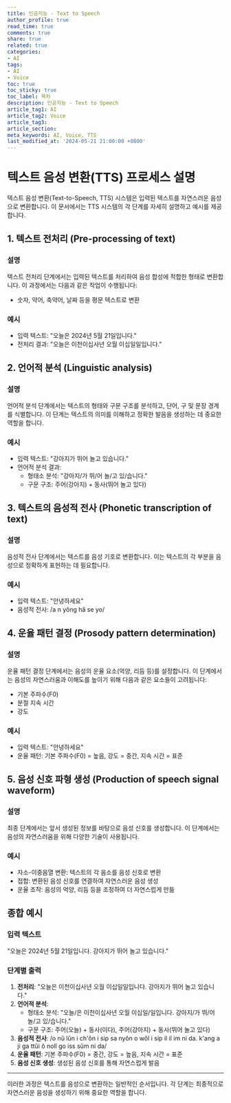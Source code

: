 ```yaml
---
title: 인공지능 - Text to Speech
author_profile: true
read_time: true
comments: true
share: true
related: true
categories:
- AI
tags:
- AI
- Voice
toc: true
toc_sticky: true
toc_label: 목차
description: 인공지능 - Text to Speech
article_tag1: AI
article_tag2: Voice
article_tag3: 
article_section: 
meta_keywords: AI, Voice, TTS
last_modified_at: '2024-05-21 21:00:00 +0800'
---
```


# 텍스트 음성 변환(TTS) 프로세스 설명

텍스트 음성 변환(Text-to-Speech, TTS) 시스템은 입력된 텍스트를 자연스러운 음성으로 변환합니다. 이 문서에서는 TTS 시스템의 각 단계를 자세히 설명하고 예시를 제공합니다.

## 1. 텍스트 전처리 (Pre-processing of text)

### 설명
텍스트 전처리 단계에서는 입력된 텍스트를 처리하여 음성 합성에 적합한 형태로 변환합니다. 이 과정에서는 다음과 같은 작업이 수행됩니다:
- 숫자, 약어, 축약어, 날짜 등을 평문 텍스트로 변환

### 예시
- 입력 텍스트: "오늘은 2024년 5월 21일입니다."
- 전처리 결과: "오늘은 이천이십사년 오월 이십일일입니다."

## 2. 언어적 분석 (Linguistic analysis)

### 설명
언어적 분석 단계에서는 텍스트의 형태와 구문 구조를 분석하고, 단어, 구 및 문장 경계를 식별합니다. 이 단계는 텍스트의 의미를 이해하고 정확한 발음을 생성하는 데 중요한 역할을 합니다.

### 예시
- 입력 텍스트: "강아지가 뛰어 놀고 있습니다."
- 언어적 분석 결과:
  - 형태소 분석: "강아지/가 뛰/어 놀/고 있/습니다."
  - 구문 구조: 주어(강아지) + 동사(뛰어 놀고 있다)

## 3. 텍스트의 음성적 전사 (Phonetic transcription of text)

### 설명
음성적 전사 단계에서는 텍스트를 음성 기호로 변환합니다. 이는 텍스트의 각 부분을 음성으로 정확하게 표현하는 데 필요합니다.

### 예시
- 입력 텍스트: "안녕하세요"
- 음성적 전사: /a n yŏng hă se yo/

## 4. 운율 패턴 결정 (Prosody pattern determination)

### 설명
운율 패턴 결정 단계에서는 음성의 운율 요소(억양, 리듬 등)를 설정합니다. 이 단계에서는 음성의 자연스러움과 이해도를 높이기 위해 다음과 같은 요소들이 고려됩니다:
- 기본 주파수(F0)
- 분절 지속 시간
- 강도

### 예시
- 입력 텍스트: "안녕하세요"
- 운율 패턴: 기본 주파수(F0) = 높음, 강도 = 중간, 지속 시간 = 표준

## 5. 음성 신호 파형 생성 (Production of speech signal waveform)

### 설명
최종 단계에서는 앞서 생성된 정보를 바탕으로 음성 신호를 생성합니다. 이 단계에서는 음성의 자연스러움을 위해 다양한 기술이 사용됩니다.

### 예시
- 자소-이중음열 변환: 텍스트의 각 음소를 음성 신호로 변환
- 접합: 변환된 음성 신호를 연결하여 자연스러운 음성 생성
- 운율 조작: 음성의 억양, 리듬 등을 조정하여 더 자연스럽게 만듦

## 종합 예시

### 입력 텍스트
"오늘은 2024년 5월 21일입니다. 강아지가 뛰어 놀고 있습니다."

### 단계별 출력
1. **전처리**: "오늘은 이천이십사년 오월 이십일일입니다. 강아지가 뛰어 놀고 있습니다."
2. **언어적 분석**:
   - 형태소 분석: "오늘/은 이천이십사년 오월 이십일/일입니다. 강아지/가 뛰/어 놀/고 있/습니다."
   - 구문 구조: 주어(오늘) + 동사(이다), 주어(강아지) + 동사(뛰어 놀고 있다)
3. **음성적 전사**: /o nŭ lŭn i ch'ŏn i sip sa nyŏn o wŏl i sip il il im ni da. k'ang a ji ga ttŭi ŏ noll go iss sŭm ni da/
4. **운율 패턴**: 기본 주파수(F0) = 중간, 강도 = 높음, 지속 시간 = 표준
5. **음성 신호 생성**: 생성된 음성 신호를 통해 자연스럽게 발음

---

이러한 과정은 텍스트를 음성으로 변환하는 일반적인 순서입니다. 각 단계는 최종적으로 자연스러운 음성을 생성하기 위해 중요한 역할을 합니다.
